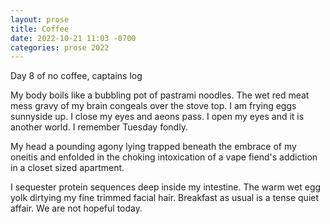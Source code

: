 ```yaml
---
layout: prose
title: Coffee
date: 2022-10-21 11:03 -0700
categories: prose 2022
---
```

Day 8 of no coffee, captains log

My body boils like a bubbling pot of pastrami noodles. The wet red
meat mess gravy of my brain congeals over the stove top. I am frying
eggs sunnyside up.  I close my eyes and aeons pass. I open my eyes and
it is another world.  I remember Tuesday fondly.

My head a pounding agony lying trapped beneath the embrace of my
oneitis and enfolded in the choking intoxication of a vape fiend's
addiction in a closet sized apartment.

I sequester protein sequences deep inside my intestine. The warm wet
egg yolk dirtying my fine trimmed facial hair. Breakfast as usual is a
tense quiet affair.  We are not hopeful today.
